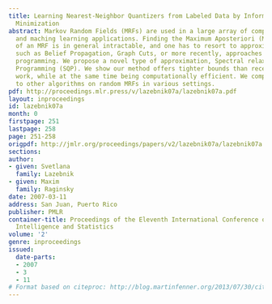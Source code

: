 ```yaml
---
title: Learning Nearest-Neighbor Quantizers from Labeled Data by Information Loss
  Minimization
abstract: Markov Random Fields (MRFs) are used in a large array of computer vision
  and maching learning applications. Finding the Maximum Aposteriori (MAP) solution
  of an MRF is in general intractable, and one has to resort to approximate solutions,
  such as Belief Propagation, Graph Cuts, or more recently, approaches based on quadratic
  programming. We propose a novel type of approximation, Spectral relaxation to Quadratic
  Programming (SQP). We show our method offers tighter bounds than recently published
  work, while at the same time being computationally efficient. We compare our method
  to other algorithms on random MRFs in various settings.
pdf: http://proceedings.mlr.press/v/lazebnik07a/lazebnik07a.pdf
layout: inproceedings
id: lazebnik07a
month: 0
firstpage: 251
lastpage: 258
page: 251-258
origpdf: http://jmlr.org/proceedings/papers/v2/lazebnik07a/lazebnik07a.pdf
sections: 
author:
- given: Svetlana
  family: Lazebnik
- given: Maxim
  family: Raginsky
date: 2007-03-11
address: San Juan, Puerto Rico
publisher: PMLR
container-title: Proceedings of the Eleventh International Conference on Artificial
  Intelligence and Statistics
volume: '2'
genre: inproceedings
issued:
  date-parts:
  - 2007
  - 3
  - 11
# Format based on citeproc: http://blog.martinfenner.org/2013/07/30/citeproc-yaml-for-bibliographies/
---
```


